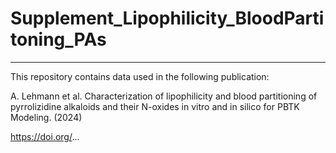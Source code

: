 # Supplement_Lipophilicity_BloodPartitoning_PAs

___

This repository contains data used in the following publication:

A. Lehmann et al. Characterization of lipophilicity and blood partitioning of pyrrolizidine alkaloids and their N-oxides in vitro and in silico for PBTK Modeling. (2024)

https://doi.org/...
